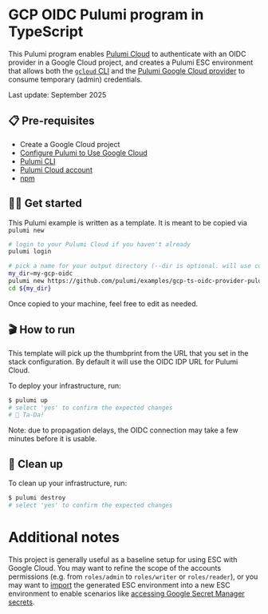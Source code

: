 # GCP OIDC Pulumi program in TypeScript

This Pulumi program enables [Pulumi Cloud](https://app.pulumi.com) to authenticate with an OIDC provider in a Google Cloud project, and creates a Pulumi ESC environment that allows both the [`gcloud` CLI](https://cloud.google.com/sdk/gcloud) and the [Pulumi Google Cloud provider](https://www.pulumi.com/registry/packages/gcp/) to consume temporary (admin) credentials.

Last update: September 2025

## 📋 Pre-requisites

- Create a Google Cloud project
- [Configure Pulumi to Use Google Cloud](https://www.pulumi.com/docs/iac/get-started/gcp/begin/)
- [Pulumi CLI](https://www.pulumi.com/docs/get-started/install/)
- [Pulumi Cloud account](https://app.pulumi.com/signup)
- [npm](https://www.npmjs.com/get-npm)

## 👩‍🏫 Get started

This Pulumi example is written as a template. It is meant to be copied via `pulumi new`

```bash
# login to your Pulumi Cloud if you haven't already
pulumi login

# pick a name for your output directory (--dir is optional. will use current directory if omitted)
my_dir=my-gcp-oidc
pulumi new https://github.com/pulumi/examples/gcp-ts-oidc-provider-pulumi-cloud --dir ${my_dir}
cd ${my_dir}
```

Once copied to your machine, feel free to edit as needed.

## 🎬 How to run

This template will pick up the thumbprint from the URL that you set in the stack configuration. By default it will use the OIDC IDP URL for Pulumi Cloud.

To deploy your infrastructure, run:

```bash
$ pulumi up
# select 'yes' to confirm the expected changes
# 🎉 Ta-Da!
```

Note: due to propagation delays, the OIDC connection may take a few minutes before it is usable.

## 🧹 Clean up

To clean up your infrastructure, run:

```bash
$ pulumi destroy
# select 'yes' to confirm the expected changes
```

# Additional notes

This project is generally useful as a baseline setup for using ESC with Google Cloud. You may want to refine the scope of the accounts permissions (e.g. from `roles/admin` to `roles/writer` or `roles/reader`), or you may want to [import](https://www.pulumi.com/docs/esc/get-started/import-environments/) the generated ESC environment into a new ESC environment to enable scenarios like [accessing Google Secret Manager secrets](https://www.pulumi.com/docs/esc/integrations/dynamic-secrets/gcp-secrets/).
